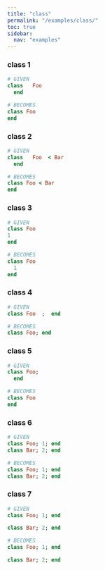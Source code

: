 ```yaml
---
title: "class"
permalink: "/examples/class/"
toc: true
sidebar:
  nav: "examples"
---
```


### class 1
```ruby
# GIVEN
class   Foo  
  end
```
```ruby
# BECOMES
class Foo
end
```
### class 2
```ruby
# GIVEN
class   Foo  < Bar 
  end
```
```ruby
# BECOMES
class Foo < Bar
end
```
### class 3
```ruby
# GIVEN
class Foo
1
end
```
```ruby
# BECOMES
class Foo
  1
end
```
### class 4
```ruby
# GIVEN
class Foo  ;  end
```
```ruby
# BECOMES
class Foo; end
```
### class 5
```ruby
# GIVEN
class Foo; 
  end
```
```ruby
# BECOMES
class Foo
end
```
### class 6
```ruby
# GIVEN
class Foo; 1; end
class Bar; 2; end
```
```ruby
# BECOMES
class Foo; 1; end
class Bar; 2; end
```
### class 7
```ruby
# GIVEN
class Foo; 1; end

class Bar; 2; end
```
```ruby
# BECOMES
class Foo; 1; end

class Bar; 2; end
```
